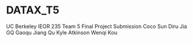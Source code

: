 # DATAX_T5
UC Berkeley
IEOR 235
Team 5 Final Project Submission
Coco Sun
Diru Jia
GQ Gaoqu
Jiang Qu
Kyle Atkinson
Wenqi Kou
